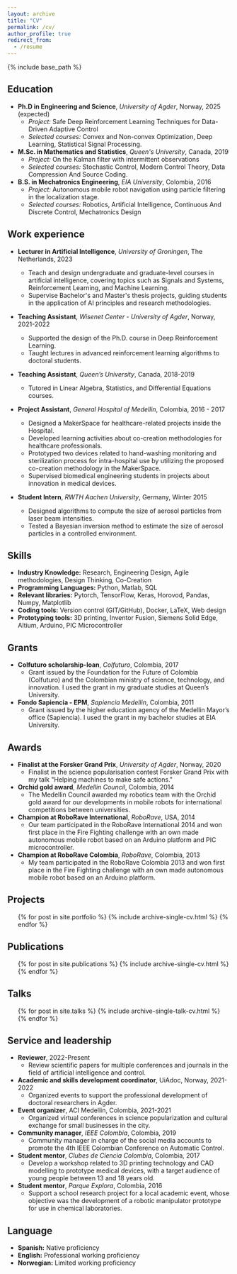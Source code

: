 ```yaml
---
layout: archive
title: "CV"
permalink: /cv/
author_profile: true
redirect_from:
  - /resume
---
```


{% include base_path %}

## Education

* **Ph.D in Engineering and Science**, *University of Agder*, Norway, 2025 (expected)
  - *Project:* Safe Deep Reinforcement Learning Techniques for Data-Driven Adaptive Control
  - *Selected courses:* Convex and Non-convex Optimization, Deep Learning, Statistical Signal Processing.
* **M.Sc. in Mathematics and Statistics**, *Queen's University*, Canada, 2019
  - *Project:* On the Kalman filter with intermittent observations
  - *Selected courses:* Stochastic Control, Modern Control Theory, Data Compression And Source Coding.
* **B.S. in Mechatronics Engineering**, *EIA University*, Colombia, 2016
  * *Project:* Autonomous mobile robot navigation using particle filtering in the localization stage.
  - *Selected courses:* Robotics, Artificial Intelligence, Continuous And Discrete Control, Mechatronics Design

## Work experience

* **Lecturer in Artificial Intelligence**, *University of Groningen*, The Netherlands, 2023
  - Teach and design undergraduate and graduate-level courses in artificial intelligence, covering topics such as Signals and Systems, Reinforcement Learning, and Machine Learning.
  - Supervise Bachelor's and Master's thesis projects, guiding students in the application of AI principles and research methodologies.
* **Teaching Assistant**, *Wisenet Center - University of Agder*, Norway, 2021-2022
  - Supported the design of the Ph.D. course in Deep Reinforcement Learning.
  - Taught lectures in advanced reinforcement learning algorithms to doctoral students.
* **Teaching Assistant**, *Queen’s University*, Canada, 2018-2019
  - Tutored in Linear Algebra, Statistics, and Differential Equations courses.
* **Project Assistant**, *General Hospital of Medellin*, Colombia, 2016 - 2017
  - Designed a MakerSpace for healthcare-related projects inside the Hospital.
  - Developed learning activities about co-creation methodologies for healthcare professionals.
  - Prototyped two devices related to hand-washing monitoring and sterilization process for intra-hospital use by utilizing the proposed co-creation methodology in the MakerSpace.
  - Supervised biomedical engineering students in projects about innovation in medical devices.

* **Student Intern**, *RWTH Aachen University*, Germany, Winter 2015
  - Designed algorithms to compute the size of aerosol particles from laser beam intensities. 
  - Tested a Bayesian inversion method to estimate the size of aerosol particles in a controlled environment.
  
## Skills

* **Industry Knowledge:** Research, Engineering Design, Agile methodologies, Design Thinking, Co-Creation
* **Programming Languages:** Python, Matlab, SQL
* **Relevant libraries:** Pytorch, TensorFlow, Keras, Horovod, Pandas, Numpy, Matplotlib
* **Coding tools:** Version control (GIT/GitHub), Docker, LaTeX, Web design
* **Prototyping tools:** 3D printing, Inventor Fusion, Siemens Solid Edge, Altium, Arduino, PIC Microcontroller

## Grants

* **Colfuturo scholarship-loan**, *Colfuturo*, Colombia, 2017
  - Grant issued by the Foundation for the Future of Colombia (Colfuturo) and the Colombian ministry of science, technology, and innovation. I used the grant in my graduate studies at Queen’s University.
* **Fondo Sapiencia - EPM**, *Sapiencia Medellin*, Colombia, 2011
  - Grant issued by the higher education agency of the Medellin Mayor’s office (Sapiencia). I used the grant in my bachelor studies at EIA University.

## Awards

* **Finalist at the Forsker Grand Prix**, *University of Agder*, Norway, 2020
  - Finalist in the science popularisation contest Forsker Grand Prix with my talk "Helping machines to make safe actions."
* **Orchid gold award**, *Medellin Council*, Colombia, 2014
  - The Medellin Council awarded my robotics team with the Orchid gold award for our developments in mobile robots for international competitions between universities.
* **Champion at RoboRave International**, *RoboRave*, USA, 2014
  - Our team participated in the RoboRave International 2014 and won first place in the Fire Fighting challenge with an own made autonomous mobile robot based on an Arduino platform and PIC microcontroller.
* **Champion at RoboRave Colombia**, *RoboRave*, Colombia, 2013
  - My team participated in the RoboRave Colombia 2013 and won first place in the Fire Fighting challenge with an own made autonomous mobile robot based on an Arduino platform.

## Projects

  <ul>{% for post in site.portfolio %}
    {% include archive-single-cv.html %}
  {% endfor %}</ul>

## Publications

  <ul>{% for post in site.publications %}
    {% include archive-single-cv.html %}
  {% endfor %}</ul>
  
## Talks

  <ul>{% for post in site.talks %}
    {% include archive-single-talk-cv.html %}
  {% endfor %}</ul>
  
## Service and leadership

* **Reviewer**, 2022-Present
  - Review scientific papers for multiple conferences and journals in the field of artificial intelligence and control.
* **Academic and skills development coordinator**, UiAdoc, Norway, 2021-2022
  - Organized events to support the professional development of doctoral researchers in Agder.
* **Event organizer**, ACI Medellin, Colombia, 2021-2021
  - Organized virtual conferences in science popularization and cultural exchange for small businesses in the city.
* **Community manager**, *IEEE Colombia*, Colombia, 2019
  - Community manager in charge of the social media accounts to promote the 4th IEEE Colombian Conference on Automatic Control.
* **Student mentor**, *Clubes de Ciencia Colombia*, Colombia, 2017
  - Develop a workshop related to 3D printing technology and CAD modelling to prototype medical devices, with a target audience of young people between 13 and 18 years old.
* **Student mentor**, *Parque Explora*, Colombia, 2016
  - Support a school research project for a local academic event, whose objective was the development of a robotic manipulator prototype for use in chemical laboratories.

## Language

* **Spanish:** Native proficiency
* **English:** Professional working proficiency
* **Norwegian:** Limited working proficiency
